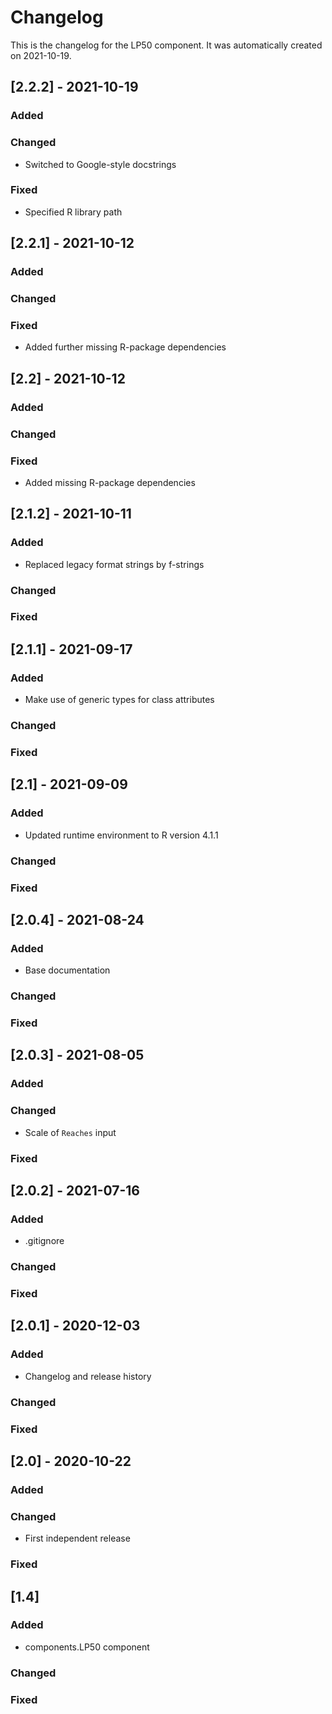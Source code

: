 # Changelog
This is the changelog for the LP50 component. It was automatically created on 2021-10-19.

## [2.2.2] - 2021-10-19

### Added

### Changed
- Switched to Google-style docstrings

### Fixed
- Specified R library path


## [2.2.1] - 2021-10-12

### Added

### Changed

### Fixed
- Added further missing R-package dependencies


## [2.2] - 2021-10-12

### Added

### Changed

### Fixed
- Added missing R-package dependencies


## [2.1.2] - 2021-10-11

### Added
- Replaced legacy format strings by f-strings

### Changed

### Fixed


## [2.1.1] - 2021-09-17

### Added
- Make use of generic types for class attributes

### Changed

### Fixed


## [2.1] - 2021-09-09

### Added
- Updated runtime environment to R version 4.1.1

### Changed

### Fixed


## [2.0.4] - 2021-08-24

### Added
- Base documentation

### Changed

### Fixed


## [2.0.3] - 2021-08-05

### Added

### Changed
- Scale of `Reaches` input

### Fixed


## [2.0.2] - 2021-07-16

### Added
- .gitignore

### Changed

### Fixed


## [2.0.1] - 2020-12-03

### Added
- Changelog and release history

### Changed

### Fixed


## [2.0] - 2020-10-22

### Added

### Changed
- First independent release

### Fixed


## [1.4]

### Added
- components.LP50 component

### Changed

### Fixed
